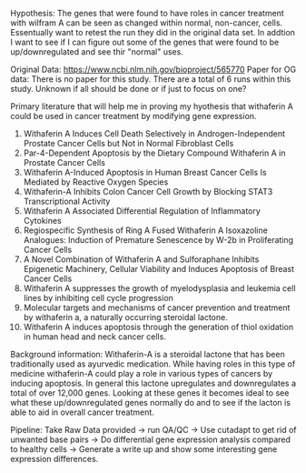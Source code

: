 Hypothesis: The genes that were found to have roles in cancer treatment with wilfram A can be seen as changed within normal, non-cancer, cells.
Essentually want to retest the run they did in the original data set. In addtion I want to see if I can figure out some of the genes that were found to be up/downregulated and see thir "normal" uses. 

Original Data: https://www.ncbi.nlm.nih.gov/bioproject/565770
Paper for OG data: There is no paper for this study. There are a total of 6 runs within this study. Unknown if all should be done or if just to focus on one?

Primary literature that will help me in proving my hyothesis that withaferin A could be used in cancer treatment by modifying gene expression.
1. Withaferin A Induces Cell Death Selectively in Androgen-Independent Prostate Cancer Cells but Not in Normal Fibroblast Cells
2. Par-4-Dependent Apoptosis by the Dietary Compound Withaferin A in Prostate Cancer Cells
3. Withaferin A-Induced Apoptosis in Human Breast Cancer Cells Is Mediated by Reactive Oxygen Species
4. Withaferin-A Inhibits Colon Cancer Cell Growth by Blocking STAT3 Transcriptional Activity
5. Withaferin A Associated Differential Regulation of Inflammatory Cytokines
6. Regiospecific Synthesis of Ring A Fused Withaferin A Isoxazoline Analogues: Induction of Premature Senescence by W-2b in Proliferating Cancer Cells
7. A Novel Combination of Withaferin A and Sulforaphane Inhibits Epigenetic Machinery, Cellular Viability and Induces Apoptosis of Breast Cancer Cells
8. Withaferin A suppresses the growth of myelodysplasia and leukemia cell lines by inhibiting cell cycle progression
9. Molecular targets and mechanisms of cancer prevention and treatment by withaferin a, a naturally occurring steroidal lactone.
10. Withaferin A induces apoptosis through the generation of thiol oxidation in human head and neck cancer cells.


Background information:
Withaferin-A is a steroidal lactone that has been traditionally used as ayurvedic medication. While having roles in this type of medicine 
withaferin-A could play a role in various types of cancers by inducing apoptosis. In general this lactone upregulates and downregulates
a total of over 12,000 genes. Looking at these genes it becomes ideal to see what these up/downregulated genes normally do and to see if
the lacton is able to aid in overall cancer treatment. 

Pipeline:
Take Raw Data provided -> run QA/QC -> Use cutadapt to get rid of unwanted base pairs -> Do differential gene expression analysis compared to healthy cells -> Generate a write up and show some interesting gene expression differences.
